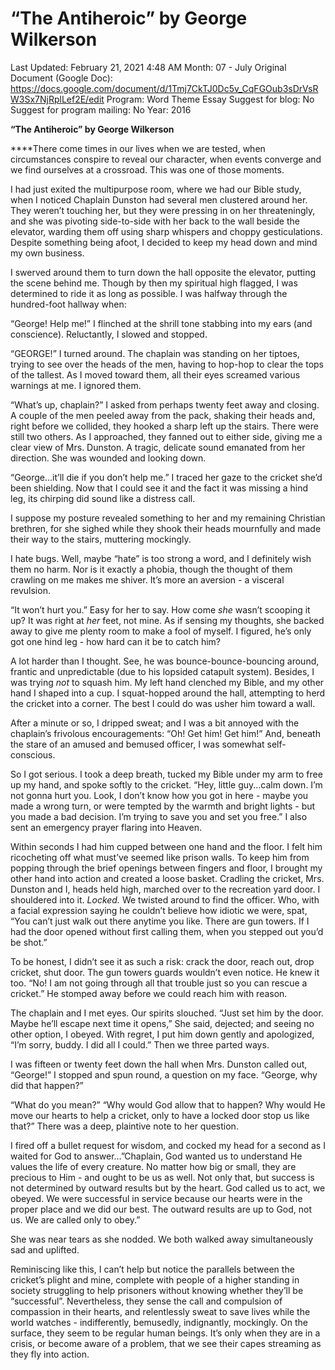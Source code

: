 # “The Antiheroic” by George Wilkerson

Last Updated: February 21, 2021 4:48 AM
Month: 07 - July
Original Document (Google Doc): https://docs.google.com/document/d/1Tmj7CkTJ0Dc5v_CqFGOub3sDrVsRW3Sx7NjRplLef2E/edit
Program: Word Theme Essay
Suggest for blog: No
Suggest for program mailing: No
Year: 2016

**“The Antiheroic” by George Wilkerson**

****There come times in our lives when we are tested, when circumstances conspire to reveal our character, when events converge and we find ourselves at a crossroad. This was one of those moments.

I had just exited the multipurpose room, where we had our Bible study, when I noticed Chaplain Dunston had several men clustered around her. They weren’t touching her, but they were pressing in on her threateningly, and she was pivoting side-to-side with her back to the wall beside the elevator, warding them off using sharp whispers and choppy gesticulations. Despite something being afoot, I decided to keep my head down and mind my own business.

I swerved around them to turn down the hall opposite the elevator, putting the scene behind me. Though by then my spiritual high flagged, I was determined to ride it as long as possible. I was halfway through the hundred-foot hallway when:

“George! Help me!” I flinched at the shrill tone stabbing into my ears (and conscience). Reluctantly, I slowed and stopped.

“GEORGE!” I turned around. The chaplain was standing on her tiptoes, trying to see over the heads of the men, having to hop-hop to clear the tops of the tallest. As I moved toward them, all their eyes screamed various warnings at me. I ignored them.

“What’s up, chaplain?” I asked from perhaps twenty feet away and closing. A couple of the men peeled away from the pack, shaking their heads and, right before we collided, they hooked a sharp left up the stairs. There were still two others. As I approached, they fanned out to either side, giving me a clear view of Mrs. Dunston. A tragic, delicate sound emanated from her direction. She was wounded and looking down.

“George...it’ll die if you don’t help me.” I traced her gaze to the cricket she’d been shielding. Now that I could see it and the fact it was missing a hind leg, its chirping did sound like a distress call.

I suppose my posture revealed something to her and my remaining Christian brethren, for she sighed while they shook their heads mournfully and made their way to the stairs, muttering mockingly.

I hate bugs. Well, maybe “hate” is too strong a word, and I definitely wish them no harm. Nor is it exactly a phobia, though the thought of them crawling on me makes me shiver. It’s more an aversion - a visceral revulsion.

“It won’t hurt you.” Easy for her to say. How come *she* wasn’t scooping it up? It was right at *her* feet, not mine. As if sensing my thoughts, she backed away to give me plenty room to make a fool of myself. I figured, he’s only got one hind leg - how hard can it be to catch him?

A lot harder than I thought. See, he was bounce-bounce-bouncing around, frantic and unpredictable (due to his lopsided catapult system). Besides, I was trying *not* to squash him. My left hand clenched my Bible, and my other hand I shaped into a cup. I squat-hopped around the hall, attempting to herd the cricket into a corner. The best I could do was usher him toward a wall.

After a minute or so, I dripped sweat; and I was a bit annoyed with the chaplain’s frivolous encouragements: “Oh! Get him! Get him!” And, beneath the stare of an amused and bemused officer, I was somewhat self-conscious.

So I got serious. I took a deep breath, tucked my Bible under my arm to free up my hand, and spoke softly to the cricket. “Hey, little guy...calm down. I’m not gonna hurt you. Look, I don’t know how you got in here - maybe you made a wrong turn, or were tempted by the warmth and bright lights - but you made a bad decision. I’m trying to save you and set you free.” I also sent an emergency prayer flaring into Heaven.

Within seconds I had him cupped between one hand and the floor. I felt him ricocheting off what must’ve seemed like prison walls. To keep him from popping through the brief openings between fingers and floor, I brought my other hand into action and created a loose basket. Cradling the cricket, Mrs. Dunston and I, heads held high, marched over to the recreation yard door. I shouldered into it. *Locked.* We twisted around to find the officer. Who, with a facial expression saying he couldn’t believe how idiotic we were, spat, “You can’t just walk out there anytime you like. There are gun towers. If I had the door opened without first calling them, when you stepped out you’d be shot.”

To be honest, I didn’t see it as such a risk: crack the door, reach out, drop cricket, shut door. The gun towers guards wouldn’t even notice. He knew it too. “No! I am not going through all that trouble just so you can rescue a cricket.” He stomped away before we could reach him with reason.

The chaplain and I met eyes. Our spirits slouched. “Just set him by the door. Maybe he’ll escape next time it opens,” She said, dejected; and seeing no other option, I obeyed. With regret, I put him down gently and apologized, “I’m sorry, buddy. I did all I could.” Then we three parted ways.

I was fifteen or twenty feet down the hall when Mrs. Dunston called out, “George!” I stopped and spun round, a question on my face. “George, why did that happen?”

“What do you mean?”	“Why would God allow that to happen? Why would He move our hearts to help a cricket, only to have a locked door stop us like that?” There was a deep, plaintive note to her question.

I fired off a bullet request for wisdom, and cocked my head for a second as I waited for God to answer…”Chaplain, God wanted us to understand He values the life of every creature. No matter how big or small, they are precious to Him - and ought to be us as well. Not only that, but success is not determined by outward results but by the heart. God called us to act, we obeyed. We were successful in service because our hearts were in the proper place and we did our best. The outward results are up to God, not us. We are called only to obey.”

She was near tears as she nodded. We both walked away simultaneously sad and uplifted.

Reminiscing like this, I can’t help but notice the parallels between the cricket’s plight and mine, complete with people of a higher standing in society struggling to help prisoners without knowing whether they’ll be “successful”. Nevertheless, they sense the call and compulsion of compassion in their hearts, and relentlessly sweat to save lives while the world watches - indifferently, bemusedly, indignantly, mockingly. On the surface, they seem to be regular human beings. It’s only when they are in a crisis, or become aware of a problem, that we see their capes streaming as they fly into action.